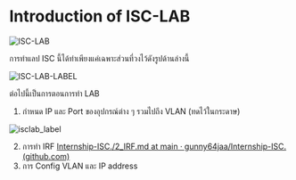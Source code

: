 # Introduction of ISC-LAB
![ISC-LAB](https://github.com/gunny64jaa/Internship-ISC./assets/102170391/4718a75c-551c-4f87-9c5d-b422e7904488)

การทำแลป ISC นี้ได้ทำเพียงแค่เฉพาะส่วนที่วงไว้ดังรูปด้านล่างนี้

![ISC-LAB-LABEL](https://github.com/gunny64jaa/Internship-ISC./assets/102170391/9ece6569-630f-4def-9e88-cb61f21c6d6d)

ต่อไปนี้เป็นการตอนการทำ LAB
1. กำหนด IP และ Port ของอุปกรณ์ต่าง ๆ รวมไปถึง VLAN (ทดไว้ในกระดาษ)

![isclab_label](https://github.com/gunny64jaa/Internship-ISC./assets/102170391/7bdd377a-5dc2-446e-8a8c-7759dfdcd3ca)
   
2. การทำ IRF
[Internship-ISC./2_IRF.md at main · gunny64jaa/Internship-ISC. (github.com)](https://github.com/gunny64jaa/Internship-ISC./blob/main/2_IRF.md)
3. การ Config VLAN และ IP address

